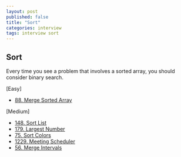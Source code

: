 ```yaml
---
layout: post
published: false
title: "Sort"
categories: interview
tags: interview sort
---
```


## Sort

Every time you see a problem that involves a sorted array, you should consider binary search.

[Easy]
- [88. Merge Sorted Array](https://leetcode.com/problems/merge-sorted-array/)

[Medium]
- [148. Sort List](https://leetcode.com/problems/sort-list/)
- [179. Largest Number](https://leetcode.com/problems/largest-number/)
- [75. Sort Colors](https://leetcode.com/problems/sort-colors/)
- [1229. Meeting Scheduler](https://leetcode.com/problems/meeting-scheduler/)
- [56. Merge Intervals](https://leetcode.com/problems/merge-intervals/)